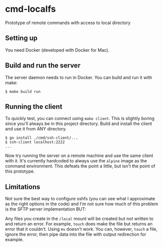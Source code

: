 # cmd-localfs
Prototype of remote commands with access to local directory

## Setting up

You need Docker (developed with Docker for Mac).

## Build and run the server

The server daemon needs to run in Docker. You can build and run it with make:

```
$ make build run
```

## Running the client

To quickly test, you can connect using `make client`. This is slightly boring since
you'll always be in this project directory. Build and install the client and use it from ANY directory.

```
$ go install ./cmd/ssh-client/...
$ ssh-client localhost:2222
...
```

Now try running the server on a remote machine and use the same client with it. It's currently
hardcoded to always use the `alpine` image as the command environment. This defeats the point
a little, but isn't the point of this prototype.

## Limitations

Not sure the best way to configure sshfs (you can see what I approximate as the right options
in the code) and I'm not sure how much of this problem is the SFTP server implementation BUT:

Any files you create in the `/local` mount will be created but not written to and return an error.
For example, `touch` does make the file but returns an error that it couldn't. Using `mv` doesn't work.
You can, however, `touch` a file, ignore the error, then pipe data into the file with output
redirection for example.  
